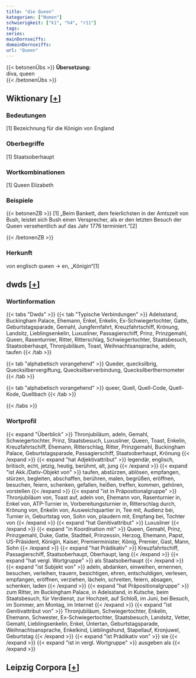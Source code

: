 ```yaml
---
title: "die Queen"
kategorien: ["Nomen"]
schwierigkeit: ["k1", "h4", "r11"]
tags:
series:
mainDornseiffs:
domainDornseiffs:
url: "Queen"
---
```


{{< betonenÜbs >}}
**Übersetzung:**  
diva, queen  
{{< /betonenÜbs >}}

## Wiktionary [[+](https://de.wiktionary.org/wiki/Queen)]

### Bedeutungen
[1] Bezeichnung für die Königin von England  

### Oberbegriffe
[1] Staatsoberhaupt  

### Wortkombinationen
[1] Queen Elizabeth  

### Beispiele
{{< betonenZB >}}
[1] „Beim Bankett, dem feierlichsten in der Amtszeit von Bush, leistet sich Bush einen Versprecher, als er den letzten Besuch der Queen versehentlich auf das Jahr 1776 terminiert.“[2]  

{{< /betonenZB >}}
### Herkunft
von englisch queen → en, „Königin“[1]  



## dwds [[+](https://www.dwds.de/wb/Queen)]

### Wortinformation
{{< tabs "Dwds" >}}
{{< tab "Typische Verbindungen" >}}
Adelsstand, Buckingham Palace, Ehemann, Enkel, Enkelin, Ex-Schwiegertochter, Gatte, Geburtstagsparade, Gemahl, Jungfernfahrt, Kreuzfahrtschiff, Krönung, Landsitz, Lieblingsenkelin, Luxusliner, Passagierschiff, Prinz, Prinzgemahl, Queen, Rasenturnier, Ritter, Ritterschlag, Schwiegertochter, Staatsbesuch, Staatsoberhaupt, Thronjubiläum, Toast, Weihnachtsansprache, adeln, taufen
{{< /tab >}}

{{< tab "alphabetisch vorangehend" >}}
Queder, quecksilbrig, Quecksilbervergiftung, Quecksilberverbindung, Quecksilberthermometer
{{< /tab >}}

{{< tab "alphabetisch vorangehend" >}}
queer, Quell, Quell-Code, Quell-Kode, Quellbach
{{< /tab >}}

{{< /tabs >}}

### Wortprofil
{{< expand "Überblick" >}} Thronjubiläum, adeln, Gemahl, Schwiegertochter, Prinz, Staatsbesuch, Luxusliner, Queen, Toast, Enkelin, Kreuzfahrtschiff, Ehemann, Ritterschlag, Ritter, Prinzgemahl, Buckingham Palace, Geburtstagsparade, Passagierschiff, Staatsoberhaupt, Krönung {{< /expand >}}
{{< expand "hat Adjektivattribut" >}} legendär, englisch, britisch, echt, jetzig, heutig, berühmt, alt, jung {{< /expand >}}
{{< expand "ist Akk./Dativ-Objekt von" >}} taufen, abstürzen, ablösen, empfangen, stürzen, begleiten, abschaffen, berühren, malen, begrüßen, eröffnen, besuchen, feiern, schenken, gefallen, heißen, treffen, kommen, gehören, vorstellen {{< /expand >}}
{{< expand "ist in Präpositionalgruppe" >}} Thronjubiläum von, Toast auf, adeln von, Ehemann von, Rasenturnier in, Enkel von, ATP-Turnier in, Vorbereitungsturnier in, Ritterschlag durch, Krönung von, Enkelin von, Ausweichquartier in, Tee mit, Audienz bei, Turnier in, Geburtstag von, Sohn von, plaudern mit, Empfang bei, Tochter von {{< /expand >}}
{{< expand "hat Genitivattribut" >}} Luxusliner {{< /expand >}}
{{< expand "in Koordination mit" >}} Queen, Gemahl, Prinz, Prinzgemahl, Duke, Gatte, Stadtteil, Prinzessin, Herzog, Ehemann, Papst, US-Präsident, Königin, Kaiser, Premierminister, König, Premier, Gast, Mann, Sohn {{< /expand >}}
{{< expand "hat Prädikativ" >}} Kreuzfahrtschiff, Passagierschiff, Staatsoberhaupt, Oberhaupt, lang {{< /expand >}}
{{< expand "hat vergl. Wortgruppe" >}} als Staatsoberhaupt {{< /expand >}}
{{< expand "ist Subjekt von" >}} adeln, abdanken, einweihen, ernennen, besuchen, verleihen, trauern, besichtigen, ehren, entschuldigen, verlesen, empfangen, eröffnen, verziehen, lächeln, schreiten, feiern, absagen, schenken, laden {{< /expand >}}
{{< expand "hat Präpositionalgruppe" >}} zum Ritter, im Buckingham Palace, in Adelsstand, in Kutsche, beim Staatsbesuch, für Verdienst, zur Hochzeit, auf Schloß, im Juni, bei Besuch, im Sommer, am Montag, im Internet {{< /expand >}}
{{< expand "ist Genitivattribut von" >}} Thronjubiläum, Schwiegertochter, Enkelin, Ehemann, Schwester, Ex-Schwiegertochter, Staatsbesuch, Landsitz, Vetter, Gemahl, Lieblingsenkelin, Enkel, Untertan, Geburtstagsparade, Weihnachtsansprache, Enkelkind, Lieblingshund, Stapellauf, Kronjuwel, Geburtstag {{< /expand >}}
{{< expand "ist Prädikativ von" >}} sie {{< /expand >}}
{{< expand "ist in vergl. Wortgruppe" >}} ausgeben als {{< /expand >}}

## Leipzig Corpora [[+](https://corpora.uni-leipzig.de/en/res?word=Queen&corpusId=deu_newscrawl-public_2018)]

